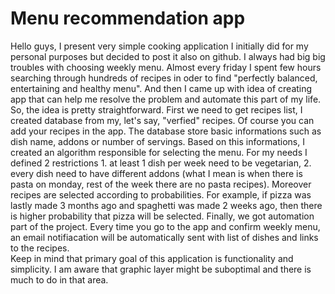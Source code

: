 # Menu recommendation app
Hello guys, I present very simple cooking application I initially did for my personal purposes but decided to post it also on github. I always had big big troubles with choosing weekly menu. Almost every friday I spent few hours searching through hundreds of recipes in oder to find "perfectly balanced, entertaining and healthy menu". And then I came up with idea of creating app that can help me resolve the problem and automate this part of my life.<br />
So, the idea is pretty straightforward. First we need to get recipes list, I created database from my, let's say, "verfied" recipes. Of course you can add your recipes in the app. The database store basic informations such as dish name, addons or number of servings. Based on this informations, I created an algorithm responsible for selecting the menu. For my needs I defined 2 restrictions 1. at least 1 dish per week need to be vegetarian, 2. every dish need to have different addons (what I mean is when there is pasta on monday, rest of the week there are no pasta recipes). Moreover recipes are selected according to probabilities. For example, if pizza was lastly made 3 months ago and spaghetti was made 2 weeks ago, then there is higher probability that pizza will be selected. Finally, we got automation part of the project. Every time you go to the app and confirm weekly menu, an email notifiacation will be automatically sent with list of dishes and links to the recipes.<br />
Keep in mind that primary goal of this application is functionality and simplicity. I am aware that graphic layer might be suboptimal and there is much to do in that area.<br />